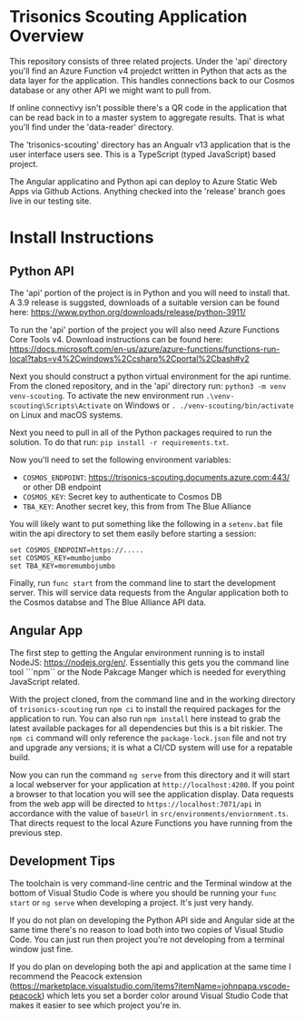 # Trisonics Scouting Application Overview
This repository consists of three related projects. Under the 'api' directory
you'll find an Azure Function v4 projedct written in Python that acts as the
data layer for the application. This handles connections back to our Cosmos
database or any other API we might want to pull from.

If online connectivy isn't possible there's a QR code in the application that
can be read back in to a master system to aggregate results. That is what you'll
find under the 'data-reader' directory.

The 'trisonics-scouting' directory has an Angualr v13 application that is the
user interface users see. This is a TypeScript (typed JavaScript) based project.

The Angular applicatino and Python api can deploy to Azure Static Web Apps via
Github Actions. Anything checked into the 'release' branch goes live in our
testing site.

# Install Instructions
## Python API
The 'api' portion of the project is in Python and you will need to install that.
A 3.9 release is suggsted, downloads of a suitable version can be found here:
https://www.python.org/downloads/release/python-3911/

To run the 'api' portion of the project you will also need Azure Functions Core
Tools v4. Download instructions can be found here:
https://docs.microsoft.com/en-us/azure/azure-functions/functions-run-local?tabs=v4%2Cwindows%2Ccsharp%2Cportal%2Cbash#v2

Next you should construct a python virtual environment for the api runtime. From the cloned repository, and in the 'api' directory run:
```python3 -m venv venv-scouting```. To activate the new environment run ```.\venv-scouting\Scripts\Activate``` on Windows or ```. ./venv-scouting/bin/activate``` on Linux and macOS systems.

Next you need to pull in all of the Python packages required to run the solution. To do that run: ```pip install -r requirements.txt```.

Now you'll need to set the following environment variables:
- ```COSMOS_ENDPOINT```: https://trisonics-scouting.documents.azure.com:443/ or other DB endpoint
- ```COSMOS_KEY```: Secret key to authenticate to Cosmos DB
- ```TBA_KEY```: Another secret key, this from from The Blue Alliance

You will likely want to put something like the following in a ```setenv.bat``` file witin the api directory to set them easily before starting a session:
```
set COSMOS_ENDPOINT=https://.....
set COSMOS_KEY=mumbojumbo
set TBA_KEY=moremumbojumbo
```

Finally, run ```func start``` from the command line to start the development server. This will service data requests from the Angular application both to the Cosmos databse and The Blue Alliance API data.

## Angular App
The first step to getting the Angular environment running is to install NodeJS:
https://nodejs.org/en/. Essentially this gets you the command line tool ```npm``
or the Node Pakcage Manger which is needed for everything JavaScript related.

With the project cloned, from the command line and in the working directory of
```trisonics-scouting``` run ```npm ci``` to install the required packages for
the application to run. You can also run ```npm install``` here instead to grab
the latest available packages for all dependencies but this is a bit riskier.
The ```npm ci``` command will only reference the ```package-lock.json``` file
and not try and upgrade any versions; it is what a CI/CD system will use for a
repatable build.

Now you can run the command ```ng serve``` from this directory and it will start
a local webserver for your application at ```http://localhost:4200```. If you
point a browser to that location you will see the application display. Data
requests from the web app will be directed to ```https://localhost:7071/api```
in accordance with the value of ```baseUrl``` in
```src/environments/enviornment.ts```. That directs request to the local Azure
Functions you have running from the previous step.

## Development Tips
The toolchain is very command-line centric and the Terminal window at the bottom of Visual Studio Code is where you should be running your ```func start``` or ```ng serve``` when developing a project. It's just very handy. 

If you do not plan on developing the Python API side and Angular side at the same time there's no reason to load both into two copies of Visual Studio Code. You can just run then project you're not developing from a terminal window just fine.

If you do plan on developing both the api and application at the same time I recommend the Peacock extension (https://marketplace.visualstudio.com/items?itemName=johnpapa.vscode-peacock) which lets you set a border color around Visual Studio Code that makes it easier to see which project you're in.